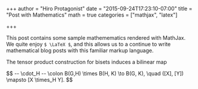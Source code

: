 +++
author = "Hiro Protagonist"
date = "2015-09-24T17:23:10-07:00"
title = "Post with Mathematics"
math = true
categories = ["mathjax", "latex"]

+++

This post contains some sample mathemematics rendered with MathJax.
We quite enjoy `$ \LaTeX $`, and this allows us to a continue to write
mathematical blog posts with this familiar markup language.

The tensor product construction for bisets induces a bilinear map 
<div>
$$
  -- \cdot_H -- \colon B(G,H) \times B(H, K) \to B(G, K), \quad ([X], [Y]) \mapsto [X \times_H Y].
$$
</div>

<!-- more -->



